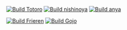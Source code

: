 
[![Build Totoro](https://github.com/didactiklabs/nixbook/actions/workflows/build-totoro.yaml/badge.svg)](https://github.com/didactiklabs/nixbook/actions/workflows/build-totoro.yaml)
[![Build nishinoya](https://github.com/didactiklabs/nixbook/actions/workflows/build-nishinoya.yaml/badge.svg)](https://github.com/didactiklabs/nixbook/actions/workflows/build-nishinoya.yaml)
[![Build anya](https://github.com/didactiklabs/nixbook/actions/workflows/build-anya.yaml/badge.svg)](https://github.com/didactiklabs/nixbook/actions/workflows/build-anya.yaml)

[![Build Frieren](https://github.com/didactiklabs/nixOS-server/actions/workflows/build-frieren.yaml/badge.svg)](https://github.com/didactiklabs/nixOS-server/actions/workflows/build-frieren.yaml)
[![Build Gojo](https://github.com/didactiklabs/nixOS-server/actions/workflows/build-gojo.yaml/badge.svg)](https://github.com/didactiklabs/nixOS-server/actions/workflows/build-gojo.yaml)

<!--

**Here are some ideas to get you started:**

🙋‍♀️ A short introduction - what is your organization all about?
🌈 Contribution guidelines - how can the community get involved?
👩‍💻 Useful resources - where can the community find your docs? Is there anything else the community should know?
🍿 Fun facts - what does your team eat for breakfast?
🧙 Remember, you can do mighty things with the power of [Markdown](https://docs.github.com/github/writing-on-github/getting-started-with-writing-and-formatting-on-github/basic-writing-and-formatting-syntax)
-->
